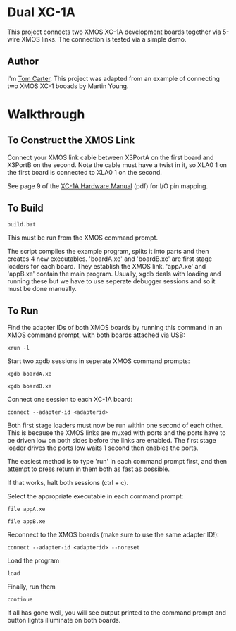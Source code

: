 Dual XC-1A
==========

This project connects two XMOS XC-1A development boards together via 5-wire XMOS
links. The connection is tested via a simple demo.

Author
------

I'm [Tom Carter][me]. This project was adapted from an example of connecting two XMOS
XC-1 booads by Martin Young.

Walkthrough
===========

To Construct the XMOS Link
--------------------------

Connect your XMOS link cable between X3PortA on the first board and X3PortB on the
second. Note the cable must have a twist in it, so XLA0 1 on the first board is
connected to XLA0 1 on the second.

See page 9 of the [XC-1A Hardware Manual][manual] (pdf) for I/O pin mapping.

To Build
--------

	build.bat

This must be run from the XMOS command prompt.

The script compiles the example program, splits it into parts and then creates 4 new
executables. 'boardA.xe' and 'boardB.xe' are first stage loaders for each board. They
establish the XMOS link. 'appA.xe' and 'appB.xe' contain the main program. Usually,
xgdb deals with loading and running these but we have to use seperate debugger
sessions and so it must be done manually.

To Run
------

Find the adapter IDs of both XMOS boards by running this command in an XMOS command
prompt, with both boards attached via USB:

	xrun -l

Start two xgdb sessions in seperate XMOS command prompts:

	xgdb boardA.xe

	xgdb boardB.xe

Connect one session to each XC-1A board:

	connect --adapter-id <adapterid>

Both first stage loaders must now be run within one second of each other. This is
because the XMOS links are muxed with ports and the ports have to be driven low on 
both sides before the links are enabled. The first stage loader drives the ports low 
waits 1 second then enables the ports. 

The easiest method is to type 'run' in each command prompt first, and then attempt to
press return in them both as fast as possible. 

If that works, halt both sessions (ctrl + c).

Select the appropriate executable in each command prompt:

	file appA.xe

	file appB.xe

Reconnect to the XMOS boards (make sure to use the same adapter ID!):

	connect --adapter-id <adapterid> --noreset

Load the program

	load

Finally, run them

	continue

If all has gone well, you will see output printed to the command prompt and button
lights illuminate on both boards.



[me]:http://www.tomcarter.org.uk
[manual]:https://www.xmos.com/download/public/XC-1A-Hardware-Manual(1).pdf
